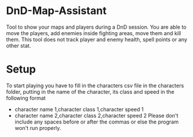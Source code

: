 # DnD-Map-Assistant
Tool to show your maps and players during a DnD session. You are able to move the players, add enemies inside fighting areas, move them and kill them. This tool does not track player and enemy health, spell points or any other stat.

# Setup
To start playing you have to fill in the characters csv file in the characters folder, putting in the name of the character, its class and speed in the following format
- character name 1,character class 1,character speed 1
- character name 2,character class 2,character speed 2
Please don't include any spaces before or after the commas or else the program won't run properly.